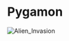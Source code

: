 # Pygamon

![Alien_Invasion](https://user-images.githubusercontent.com/59121834/229740610-8251988e-34ca-4ee5-913a-ec1d78264aa1.gif)
